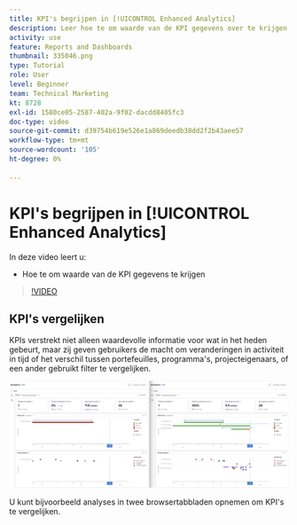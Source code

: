```yaml
---
title: KPI's begrijpen in [!UICONTROL Enhanced Analytics]
description: Leer hoe te om waarde van de KPI gegevens over te krijgen wat in het heden evenals tendensen van het verleden gebeurt.
activity: use
feature: Reports and Dashboards
thumbnail: 335046.png
type: Tutorial
role: User
level: Beginner
team: Technical Marketing
kt: 8728
exl-id: 1580ce05-2587-402a-9f02-dacdd8405fc3
doc-type: video
source-git-commit: d39754b619e526e1a869deedb38dd2f2b43aee57
workflow-type: tm+mt
source-wordcount: '105'
ht-degree: 0%

---
```


# KPI&#39;s begrijpen in [!UICONTROL Enhanced Analytics]

In deze video leert u:

* Hoe te om waarde van de KPI gegevens te krijgen

>[!VIDEO](https://video.tv.adobe.com/v/335046/?quality=12)

## KPI&#39;s vergelijken

KPIs verstrekt niet alleen waardevolle informatie voor wat in het heden gebeurt, maar zij geven gebruikers de macht om veranderingen in activiteit in tijd of het verschil tussen portefeuilles, programma&#39;s, projecteigenaars, of een ander gebruikt filter te vergelijken.

![Een afbeelding die twee browsertabbladen naast elkaar weergeeft](assets/section-2-0.png)

U kunt bijvoorbeeld analyses in twee browsertabbladen opnemen om KPI&#39;s te vergelijken.
